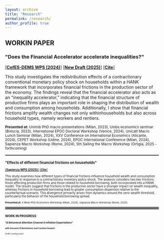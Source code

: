 ```yaml
---
layout: archive
title: "Research"
permalink: /research/
author_profile: true
---
```


## WORKIN PAPER

### "Does the Financial Accelerator accelerate inequalities?"

[[**CefES-DEMS WPS (2024)**]](https://papers.ssrn.com/sol3/papers.cfm?abstract_id=4845237) 
[[**New Draft (2025)**]](http://fraferla.github.io/files/Ferlaino_2025_Does_the_financial_accelerator_accelerate_inequalities.pdf)
[[**Cite**]](http://fraferla.github.io/files/cite/Ferlaino_2024.txt)


This study investigates the redistribution effects of a contractionary conventional monetary policy shock on households within a HANK framework that incorporates financial frictions in the production sector of the economy. The findings reveal that the financial accelerator also acts as an “inequality accelerator,” indicating that the financial structure of productive firms plays an important role in shaping the distribution of wealth and consumption among households. Additionally, I show that financial frictions amplify wealth changes not only withinhouseholds but also across household types, namely workers and rentiers.

<small>**Presented at:** Unimib PhD macro presentations (Milan, 2023), Unibs economics seminar (Brescia, 2023), International EPOC Doctoral Workshop (Venice, 2024), Unicatt Macro Lunch Seminar (Milan, 2024), XXV Conference on International Economics (Alicante, 2024), CEPET Workshop (Udine, 2024), EPOC International Conference (Milan, 2024), Sapienza Macro Workshop (Rome, 2024), 5th Sailing the Macro Workshop (Ortigia, 2025 - forthcoming)<small>

<hr style="border:1px solid gray">

### "Effects of different financial frictions on households"

[[**Sapienza WPS (2025)**]](https://ideas.repec.org/p/sap/wpaper/wp263.html) 
[[**Cite**]](http://fraferla.github.io/files/cite/Ferlaino_2025b.txt)

This study examines how different types of financial frictions influence household wealth and consumption inequality in response to a contractionary monetary policy shock. The analysis considers two key frictions: those affecting production firms and those related to household borrowing, both incorporated into a HANK model. The results suggest that frictions in the productive sector have a stronger impact on wealth inequality, whereas frictions in household borrowing lead to greater consumption dispersion relative to the counterfactual scenario. This divergence primarily arises from dynamics around the zero-wealth threshold, particularly the behavior of the household borrowing spread.

<small>**Presented at:** II Milan PhD Economics Workshop (Milan, 2024), Sapienza Macro Workshop (Rome, 2025)<small>



<hr style="border:4px solid gray">




## WORK IN PROGRESS

### "A Behavioral Attention Channel in Inflation Expectations" 

#### with Giovanni Di Bartolomeo and Carolina Serpieri 

Draft coming soon!